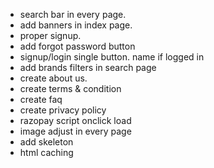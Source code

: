 * search bar in every page.
* add banners in index page.
* proper signup.
* add forgot password button
* signup/login single button. name if logged in
* add brands filters in search page
* create about us.
* create terms & condition
* create faq
* create privacy policy
* razopay script onclick load
* image adjust in every page
* add skeleton
* html caching
